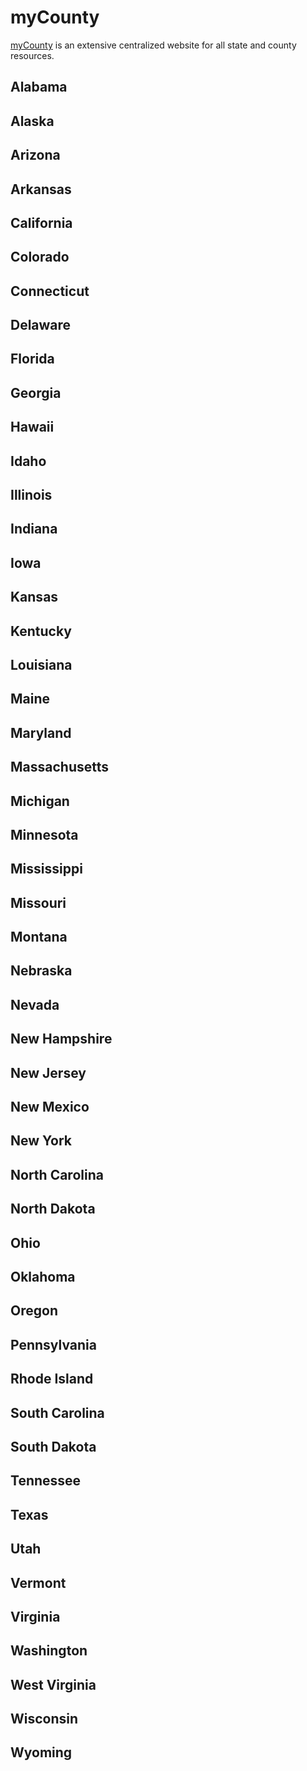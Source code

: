 # myCounty

[myCounty](https://williambevans.github.io/myCounty/) is an extensive centralized website for all state and county resources.


## Alabama 

## Alaska

## Arizona

## Arkansas

## California

## Colorado

## Connecticut

## Delaware 

## Florida 

## Georgia 

## Hawaii 

## Idaho 

## Illinois 

## Indiana 

## Iowa 

## Kansas 

## Kentucky 

## Louisiana

## Maine 

## Maryland

## Massachusetts 

## Michigan 

## Minnesota

## Mississippi 

## Missouri 

## Montana

## Nebraska 

## Nevada 

## New Hampshire 

## New Jersey 

## New Mexico 

## New York 

## North Carolina 

## North Dakota 

## Ohio 

## Oklahoma 

## Oregon 

## Pennsylvania 

## Rhode Island 

## South Carolina 

## South Dakota 

## Tennessee 

## Texas 

## Utah 

## Vermont 

## Virginia 

## Washington 

## West Virginia 

## Wisconsin 

## Wyoming